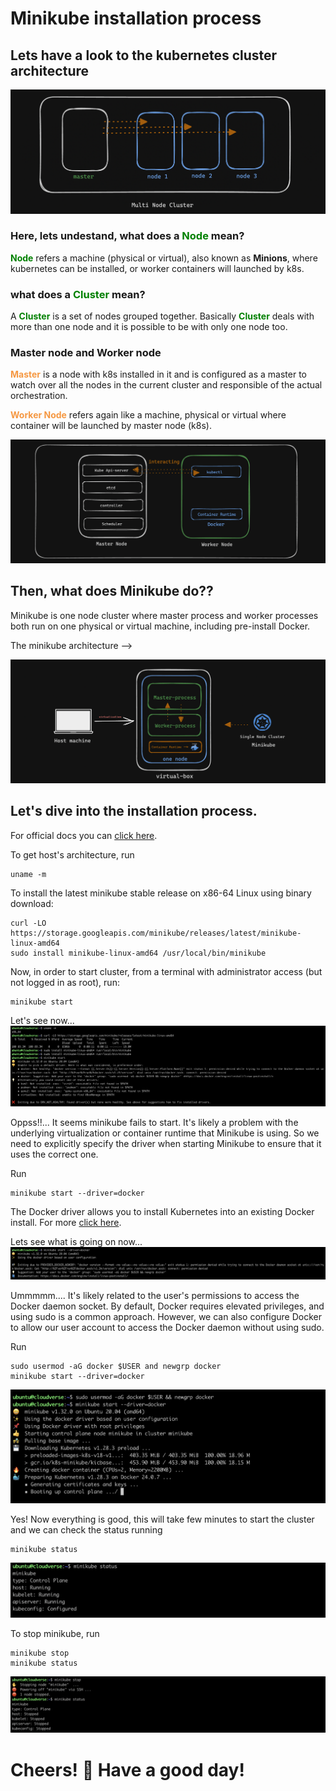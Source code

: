 # Minikube installation process

## Lets have a look to the kubernetes cluster architecture

![k8s arch](https://github.com/Raihan-009/kubernetes-developments/blob/main/minikube-installation/architecture/multi-node-cluster.png)

### Here, lets undestand, what does a <span style="color: green;">**Node**</span> mean?

<span style="color: green;">**Node**</span> refers a machine (physical or virtual), also known as **Minions**, where kubernetes can be installed, or worker containers will launched by k8s.

### what does a <span style="color: green;">**Cluster**</span> mean?

A <span style="color: green;">**Cluster**</span> is  a set of nodes grouped together. Basically <span style="color: green;">**Cluster**</span> deals with more than one node and it is possible to be with only one node too.

### Master node and Worker node

<span style="color: #f59842;">**Master**</span> is a node with k8s installed in it and is configured as a master to watch over all the nodes in the current cluster and responsible of the actual orchestration.

<span style="color: #f59842;">**Worker Node**</span> refers again like a machine, physical or virtual where container will be launched by master node (k8s).

![worker-master](https://github.com/Raihan-009/kubernetes-developments/blob/main/minikube-installation/architecture/master-worker-node.png)


## Then, what does Minikube do??

Minikube is one node cluster where master process and worker processes both run on one physical or virtual machine, including pre-install Docker.

The minikube architecture -->

![minikube arch](https://github.com/Raihan-009/kubernetes-developments/blob/main/minikube-installation/architecture/minikube-architecture.png)

## Let's dive into the installation process.

For official docs you can [click here](https://minikube.sigs.k8s.io/docs/start/).

To get host's architecture, run
```
uname -m
```
To install the latest minikube stable release on x86-64 Linux using binary download:
```
curl -LO https://storage.googleapis.com/minikube/releases/latest/minikube-linux-amd64
sudo install minikube-linux-amd64 /usr/local/bin/minikube
```
Now, in order to start cluster, from a terminal with administrator access (but not logged in as root), run:
```
minikube start
```
Let's see now...
![minikube failed](https://github.com/Raihan-009/kubernetes-developments/blob/main/minikube-installation/examples/minikube-failed.png)

Oppss!!... It seems minikube fails to start. It's likely a problem with the underlying virtualization or container runtime that Minikube is using. So we need to explicitly specify the driver when starting Minikube to ensure that it uses the correct one.

Run
```
minikube start --driver=docker
```
The Docker driver allows you to install Kubernetes into an existing Docker install. For more [click here](https://minikube.sigs.k8s.io/docs/drivers/).

Lets see what is going on now...
![permission denied](https://github.com/Raihan-009/kubernetes-developments/blob/main/minikube-installation/examples/requires-driver.png)

Ummmmm.... It's likely related to the user's permissions to access the Docker daemon socket. By default, Docker requires elevated privileges, and using sudo is a common approach. However, we can also configure Docker to allow our user account to access the Docker daemon without using sudo.

Run
```
sudo usermod -aG docker $USER and newgrp docker
minikube start --driver=docker
```

![start](https://github.com/Raihan-009/kubernetes-developments/blob/main/minikube-installation/examples/usermod-and-minikube-start.png)

Yes! Now everything is good, this will take few minutes to start the cluster and we can check the status running
```
minikube status
```

![minikube status](https://github.com/Raihan-009/kubernetes-developments/blob/main/minikube-installation/examples/minikube-status.png)

To stop minikube, run
```
minikube stop
minikube status
```

![minikube stop](https://github.com/Raihan-009/kubernetes-developments/blob/main/minikube-installation/examples/minikube-stop-and-status.png)

# Cheers! 🍻 Have a good day!